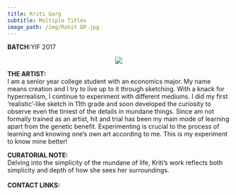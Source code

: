 ```yaml
---
title: Kriti Garg
subtitle: Multiple Titles
image_path: /img/Rohit DP.jpg
---
```


<p><b>BATCH:</b>YIF 2017</p>

<p align="center">
<img src="../../img/Rohit DP.jpg"></p>

<b>THE ARTIST:</b>
<br />
I am a senior year college student with an economics major. My name means creation and I try to live up to it through sketching. With a knack for hyperrealism, I continue to experiment with different mediums. I did my first ‘realistic’-like sketch in 11th grade and soon developed the curiosity to observe even the tiniest of the details in mundane things. Since am not formally trained as an artist, hit and trial has been my main mode of learning apart from the genetic benefit. Experimenting is crucial to the process of learning and knowing one’s own art according to me. This is my experiment to know mine better!

<b>CURATORIAL NOTE:</b>
<br />
Delving into the simplicity of the mundane of life, Kriti’s work reflects both simplicity and depth of how she sees her surroundings.
<br />
<br />
<b>CONTACT LINKS:</b>
<br />
<a href="https://www.facebook.com/rohit.lahoti" class="fa fa-facebook"></a>
<a href="https://www.instagram.com/kriti_art/" class="fa fa-instagram"></a>
<a href="https://kritiart.com" class="fa fa-wordpress"></a>
<a href="kriti.garg@ashoka.edu.in" class="fa fa-envelope"></a>





